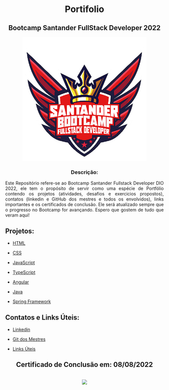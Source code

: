 <h1 align="center">Portifolio</h1>
<h2 align="center">Bootcamp Santander FullStack Developer 2022</h2>
<div align="center">
<img src="https://github.com/Silvio-Arem/Portifolio-bootcamp-fullstack-developer-DIO/blob/main/logo-bootcamp.png">
</div>
<h3 align="center">
<b>Descrição:</b></h3>

<div align="justify">Este Repositório refere-se ao Bootcamp Santander Fullstack Developer DIO 2022, ele tem o propósito de servir como uma espécie de Portfólio contendo os projetos (atividades, desafios e exercicios propostos), contatos (linkedin e GitHub dos mestres e todos os envolvidos), links importantes e os certificados de conclusão.
Ele será atualizado sempre que o progresso no Bootcamp for avançando.
Espero que gostem de tudo que veram aqui!</div>

## Projetos:

- [HTML](https://github.com/Silvio-Arem/Portifolio-bootcamp-fullstack-developer-DIO/tree/main/Projetos/HTML)

- [CSS](https://github.com/Silvio-Arem/Portifolio-bootcamp-fullstack-developer-DIO/tree/main/Projetos/CSS)

- [JavaScript](https://github.com/Silvio-Arem/Portifolio-bootcamp-fullstack-developer-DIO/tree/main/Projetos/JavaScript)

- [TypeScript](https://github.com/Silvio-Arem/Portifolio-bootcamp-fullstack-developer-DIO/tree/main/Projetos/TypeScript)

- [Angular](https://github.com/Silvio-Arem/Portifolio-bootcamp-fullstack-developer-DIO/tree/main/Projetos/Angular)

- [Java](https://github.com/Silvio-Arem/Portifolio-bootcamp-fullstack-developer-DIO/tree/main/Projetos/Java)

- [Spring Framework](https://github.com/Silvio-Arem/Portifolio-bootcamp-fullstack-developer-DIO/tree/main/Projetos/SpringBoot)

## Contatos e Links Úteis:

- [Linkedin](https://github.com/Silvio-Arem/Portifolio-bootcamp-fullstack-developer-DIO/blob/main/Contatos/contatosLinkedin.md)

- [Git dos  Mestres](https://github.com/Silvio-Arem/Portifolio-bootcamp-fullstack-developer-DIO/blob/main/Contatos/contatosGitMestres.md)

- [Links Úteis](https://github.com/Silvio-Arem/Portifolio-bootcamp-fullstack-developer-DIO/blob/main/Links/linksUteis.md)

<h2 align="center">Certificado de Conclusão em: 08/08/2022</h2><br>
<div align="center">
<img src="https://github.com/Silvio-Arem/Portifolio-bootcamp-fullstack-developer-DIO/blob/main/Certificado-de-Conclus%C3%A3o.png">
</div>
<h3 align="center">
